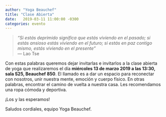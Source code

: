 ```yaml
---
author: "Yoga Beauchef"
title: "Clase Abierta"
date:   2019-03-11 11:00:00 -0300
categories: evento
---
```

 
> *“Si estás deprimido significa que estás viviendo en el pasado; si estás ansioso estás viviendo en el futuro; si estás en paz contigo mismo, estás viviendo en el presente”* <br /> — Lao Tse 

Con estas palabras queremos dejar invitarlas e invitarlos a la clase abierta de yoga que realizaremos el día **miércoles 13 de marzo 2019 a las 13:30, sala S25, Beauchef 850**. El llamado es a dar un espacio para reconectar con nosotros, unir nuestra mente, emoción y cuerpo físico. En otras palabras, encontrar el camino de vuelta a nuestra casa. Les recomendamos una ropa cómoda y deportiva.

¡Los y las esperamos!

Saludos cordiales, equipo Yoga Beauchef.

